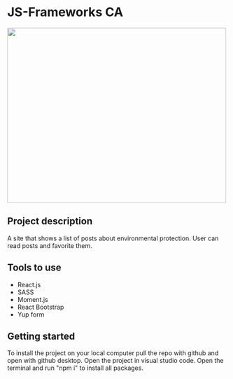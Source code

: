 # JS-Frameworks CA

<img src="https://tpbro.online/jsframe.JPG" width="500" height="400" />

## Project description

A site that shows a list of posts about environmental protection. 
User can read posts and favorite them.

## Tools to use
* React.js
* SASS
* Moment.js
* React Bootstrap
* Yup form

## Getting started
To install the project on your local computer pull the repo with github and open with github desktop. Open the project in visual studio code. Open the terminal and run "npm i" to install all packages.

